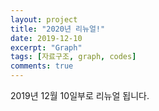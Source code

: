 ```yaml
---
layout: project
title: "2020년 리뉴얼!"
date: 2019-12-10
excerpt: "Graph"
tags: [자료구조, graph, codes]
comments: true
---
```

2019년 12월 10일부로 리뉴얼 됩니다.